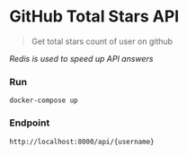 # GitHub Total Stars API

> Get total stars count of user on github

*Redis is used to speed up API answers*

### Run

```
docker-compose up
```

### Endpoint

```
http://localhost:8000/api/{username}
```

